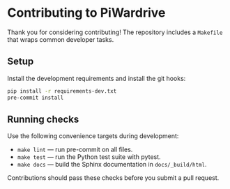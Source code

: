 # Contributing to PiWardrive

Thank you for considering contributing! The repository includes a `Makefile` that wraps common developer tasks.

## Setup

Install the development requirements and install the git hooks:

```bash
pip install -r requirements-dev.txt
pre-commit install
```

## Running checks

Use the following convenience targets during development:

- `make lint` — run pre-commit on all files.
- `make test` — run the Python test suite with pytest.
- `make docs` — build the Sphinx documentation in `docs/_build/html`.

Contributions should pass these checks before you submit a pull request.
